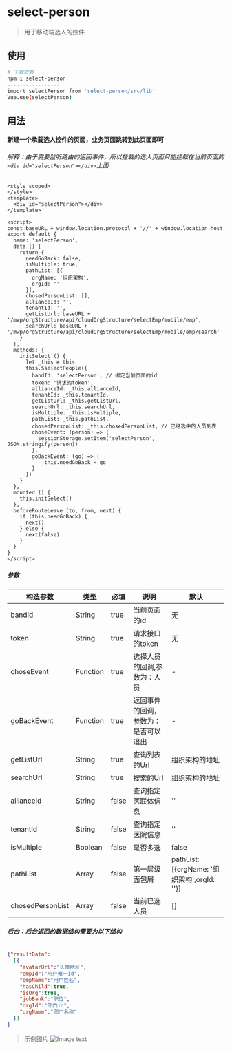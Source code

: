 # select-person

> 用于移动端选人的控件

## 使用

``` bash
# 下载依赖
npm i select-person
-----------------
import selectPerson from 'select-person/src/lib'
Vue.use(selectPerson)
```

## 用法
#### 新建一个承载选人控件的页面，业务页面跳转到此页面即可
###### 解释：由于需要监听路由的返回事件，所以挂载的选人页面只能挂载在当前页面的`<div id="selectPerson"></div>`上面
```vue
<style scoped>
</style>
<template>
  <div id="selectPerson"></div>
</template>

<script>
const baseURL = window.location.protocol + '//' + window.location.host
export default {
  name: 'selectPerson',
  data () {
    return {
      needGoBack: false,
      isMultiple: true,
      pathList: [{
        orgName: '组织架构',
        orgId: ''
      }],
      chosedPersonList: [],
      allianceId: '',
      tenantId: '',
      getListUrl: baseURL + '/mwp/orgStructure/api/cloudOrgStructure/selectEmp/mobile/emp',
      searchUrl: baseURL + '/mwp/orgStructure/api/cloudOrgStructure/selectEmp/mobile/emp/search'
    }
  },
  methods: {
    initSelect () {
      let _this = this
      this.$selectPeople({
        bandId: 'selectPerson', // 绑定当前页面的id
        token: '请求的token',
        allianceId: _this.allianceId,
        tenantId: _this.tenantId,
        getListUrl: _this.getListUrl,
        searchUrl: _this.searchUrl,
        isMultiple: _this.isMultiple,
        pathList: _this.pathList,
        chosedPersonList: _this.chosedPersonList, // 已经选中的人员列表
        choseEvent: (person) => {
          sessionStorage.setItem('selectPerson', JSON.stringify(person))
        },
        goBackEvent: (go) => {
           _this.needGoBack = go
        }
      })
    }
  },
  mounted () {
    this.initSelect()
  },
  beforeRouteLeave (to, from, next) {
    if (this.needGoBack) {
      next()
    } else {
      next(false)
    }
  }
}
</script>

```
##### 参数

|构造参数  | 类型|必填 | 说明 |默认|
| --- | --- | --- | --- |---|
| bandId | String | true| 当前页面的id|无|
| token | String | true| 请求接口的token|无|
| choseEvent | Function | true| 选择人员的回调,参数为：人员|-|
| goBackEvent | Function | true| 返回事件的回调，参数为：是否可以退出|-|
|getListUrl|String|true|查询列表的Url|组织架构的地址|
|searchUrl|String|true|搜索的Url|组织架构的地址|
| allianceId | String | false | 查询指定医联体信息 | ''|
| tenantId | String | false | 查询指定医院信息|''|
| isMultiple | Boolean | false| 是否多选|false|
| pathList | Array | false| 第一层级面包屑|pathList: [{orgName: '组织架构',orgId: ''}]|
| chosedPersonList | Array | false| 当前已选人员|[]|

##### 后台：后台返回的数据结构需要为以下结构
```json

{"resultData":
  [{
    "avatarUrl":"头像地址",
    "empId":"用户唯一id",
    "empName":"用户姓名",
    "hasChild":true,
    "isOrg":true,
    "jobBank":"职位",
    "orgId":"部门id",
    "orgName":"部门名称"
  }]
}
```
> 示例图片
![Image text](https://raw.githubusercontent.com/wuweikd/selectPerson/master/%E7%A4%BA%E4%BE%8B2.png)
